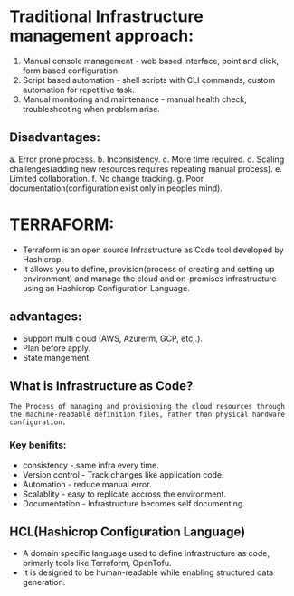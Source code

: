 # Traditional Infrastructure management approach:
1. Manual console management - web based interface, point and click, form based configuration
2. Script based automation - shell scripts with CLI commands, custom automation for repetitive task.
3. Manual monitoring and maintenance - manual health check, troubleshooting when problem arise.

## Disadvantages:

a. Error prone process.
b. Inconsistency.
c. More time required.
d. Scaling challenges(adding new resources requires repeating manual process).
e. Limited collaboration.
f. No change tracking.
g. Poor documentation(configuration exist only in peoples mind).

# **TERRAFORM:**
- Terraform is an open source Infrastructure as Code tool developed by Hashicrop.
- It allows you to define, provision(process of creating and setting up environment) and manage the cloud and on-premises infrastructure using an Hashicrop Configuration Language.

## advantages:

- Support multi cloud (AWS, Azurerm, GCP, etc,.).
- Plan before apply.
- State mangement.

## What is Infrastructure as Code?

    The Process of managing and provisioning the cloud resources through the machine-readable definition files, rather than physical hardware configuration.

### Key benifits:
+ consistency - same infra every time.
+ Version control - Track changes like application code.
+ Automation - reduce manual error.
+ Scalablity - easy to replicate accross the environment.
+ Documentation - Infrastructure becomes self documenting.

## HCL(Hashicrop Configuration Language)

- A domain specific language used to define infrastructure as code, primarly tools like Terraform, OpenTofu.
- It is designed to be human-readable while enabling structured data generation.